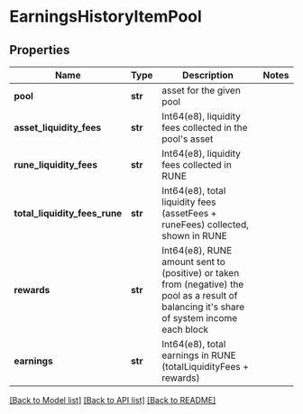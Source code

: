 # EarningsHistoryItemPool

## Properties
Name | Type | Description | Notes
------------ | ------------- | ------------- | -------------
**pool** | **str** | asset for the given pool | 
**asset_liquidity_fees** | **str** | Int64(e8), liquidity fees collected in the pool&#x27;s asset | 
**rune_liquidity_fees** | **str** | Int64(e8), liquidity fees collected in RUNE | 
**total_liquidity_fees_rune** | **str** | Int64(e8), total liquidity fees (assetFees + runeFees) collected, shown in RUNE | 
**rewards** | **str** | Int64(e8), RUNE amount sent to (positive) or taken from (negative) the pool as a result of balancing it&#x27;s share of system income each block  | 
**earnings** | **str** | Int64(e8), total earnings in RUNE (totalLiquidityFees + rewards) | 

[[Back to Model list]](../README.md#documentation-for-models) [[Back to API list]](../README.md#documentation-for-api-endpoints) [[Back to README]](../README.md)

